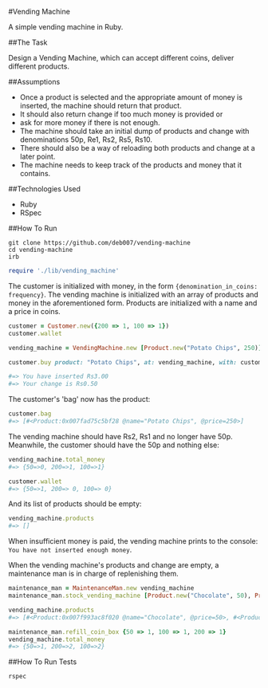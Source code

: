 #Vending Machine

A simple vending machine in Ruby.

##The Task

Design a Vending Machine, which can accept different coins, deliver different products.

##Assumptions
- Once a product is selected and the appropriate amount of money is inserted, the machine should return that product. 
- It should also return change if too much money is provided or 
- ask for more money if there is not enough. 
- The machine should take an initial dump of products and change with denominations 50p, Re1, Rs2, Rs5, Rs10. 
- There should also be a way of reloading both products and change at a later point. 
- The machine needs to keep track of the products and money that it contains.

##Technologies Used

* Ruby
* RSpec

##How To Run

```
git clone https://github.com/deb007/vending-machine
cd vending-machine
irb
```
```ruby
require './lib/vending_machine'
```

The customer is initialized with money, in the form `{denomination_in_coins: frequency}`. The vending machine is initialized with an array of products and money in the aforementioned form. Products are initialized with a name and a price in coins.

```ruby
customer = Customer.new({200 => 1, 100 => 1})
customer.wallet

vending_machine = VendingMachine.new [Product.new("Potato Chips", 250)], {50 => 1}

customer.buy product: "Potato Chips", at: vending_machine, with: customer.wallet

#=> You have inserted Rs3.00
#=> Your change is Rs0.50
```

The customer's 'bag' now has the product:

```ruby
customer.bag
#=> [#<Product:0x007fad75c5bf28 @name="Potato Chips", @price=250>] 
```

The vending machine should have Rs2, Rs1 and no longer have 50p. Meanwhile, the customer should have the 50p and nothing else:

```ruby
vending_machine.total_money
#=> {50=>0, 200=>1, 100=>1} 

customer.wallet
#=> {50=>1, 200=> 0, 100=> 0}

```

And its list of products should be empty:

```ruby
vending_machine.products
#=> []
```

When insufficient money is paid, the vending machine prints to the console: `You have not inserted enough money`.

When the vending machine's products and change are empty, a maintenance man is in charge of replenishing them.

```ruby
maintenance_man = MaintenanceMan.new vending_machine
maintenance_man.stock_vending_machine [Product.new("Chocolate", 50), Product.new("Water", 100)]

vending_machine.products
#=> [#<Product:0x007f993ac8f020 @name="Chocolate", @price=50>, #<Product:0x007f993ac8ef80 @name="Water", @price=100>]

maintenance_man.refill_coin_box {50 => 1, 100 => 1, 200 => 1}
vending_machine.total_money
#=> {50=>1, 200=>2, 100=>2} 
```

##How To Run Tests

```
rspec 
```



